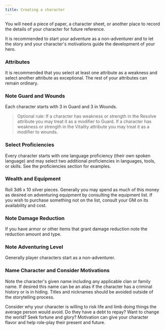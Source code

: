 ```yaml
---
title: Creating a character
---
```


You will need a piece of paper, a character sheet, or another place to record the details of your character for future reference. 

It is recommended to start your adventure as a non-adventurer and to let the story and your character's motivations guide the development of your hero.

### Attributes

It is recommended that you select at least one attribute as a weakness and select another attribute as exceptional. The rest of your attributes can remain ordinary.

### Note Guard and Wounds

Each character starts with 3 in Guard and 3 in Wounds.

> Optional rule: If a character has weakness or strength in the Resolve attribute you may treat it as a modifier to Guard. If a character has weakness or strength in the Vitality attribute you may treat it as a modifier to wounds.

### Select Proficiencies

Every character starts with one language proficiency (their own spoken language) and may select two additional proficiencies in languages, tools, or skills. See the proficiencies section for examples.

### Wealth and Equipment

Roll 3d6 x 10 silver pieces. Generally you may spend as much of this money as desired on adventuring equipment by consulting the equipment list. If you wish to purchase something not on the list, consult your GM on its availability and cost.

### Note Damage Reduction

If you have armor or other items that grant damage reduction note the reduction amount and type.

### Note Adventuring Level

Generally player characters start as a non-adventurer.

### Name Character and Consider Motivations

Note the character's given name including any applicable clan or family name. If desired this name can be an alias if the character has a criminal history or is in hiding. Titles and nicknames should be avoided outside of the storytelling process.

Consider why your character is willing to risk life and limb doing things the average person would avoid. Do they have a debt to repay? Want to change the world? Seek fortune and glory? Motivation can give your character flavor and help role-play their present and future.
